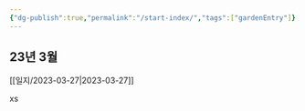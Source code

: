 ```yaml
---
{"dg-publish":true,"permalink":"/start-index/","tags":["gardenEntry"]}
---
```



## 23년 3월
[[일지/2023-03-27\|2023-03-27]]

xs